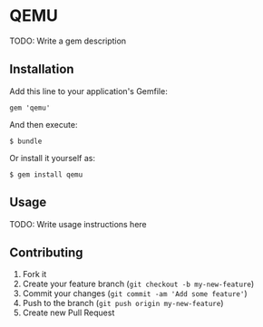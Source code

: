 # QEMU

TODO: Write a gem description

## Installation

Add this line to your application's Gemfile:

    gem 'qemu'

And then execute:

    $ bundle

Or install it yourself as:

    $ gem install qemu

## Usage

TODO: Write usage instructions here

## Contributing

1. Fork it
2. Create your feature branch (`git checkout -b my-new-feature`)
3. Commit your changes (`git commit -am 'Add some feature'`)
4. Push to the branch (`git push origin my-new-feature`)
5. Create new Pull Request
